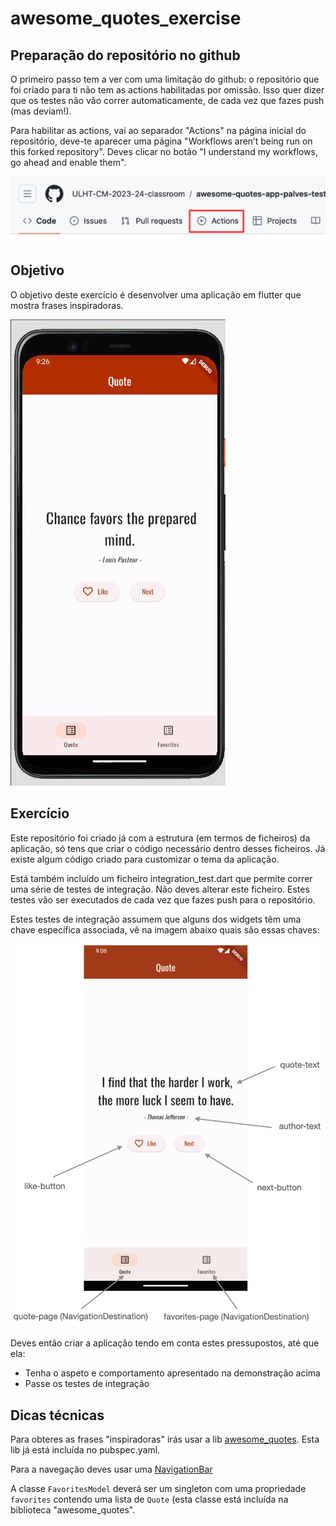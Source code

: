 # awesome_quotes_exercise

## Preparação do repositório no github

O primeiro passo tem a ver com uma limitação do github: o repositório que foi criado para ti não tem as actions 
habilitadas por omissão. Isso quer dizer que os testes não vão correr automaticamente, 
de cada vez que fazes push (mas deviam!).

Para habilitar as actions, vai ao separador "Actions" na página inicial do repositório, deve-te aparecer uma página
"Workflows aren’t being run on this forked repository". 
Deves clicar no botão "I understand my workflows, go ahead and enable them".

![actions screenshot](./docs/screenshot-actions.png)

## Objetivo

O objetivo deste exercício é desenvolver uma aplicação em flutter que mostra frases inspiradoras.

![demonstração](./docs/awesome-quotes-demo.gif)

## Exercício

Este repositório foi criado já com a estrutura (em termos de ficheiros) da aplicação, só tens que criar o código necessário
dentro desses ficheiros. Já existe algum código criado para customizar o tema da aplicação.

Está também incluído um ficheiro integration_test.dart que permite correr uma série de testes de integração. Não deves alterar
este ficheiro. Estes testes vão ser executados de cada vez que fazes push para o repositório.

Estes testes de integração assumem que alguns dos widgets têm uma chave específica associada, vê na imagem abaixo quais
são essas chaves:

![chaves dos widgets](./docs/screenshot.png)

Deves então criar a aplicação tendo em conta estes pressupostos, até que ela:
* Tenha o aspeto e comportamento apresentado na demonstração acima
* Passe os testes de integração

## Dicas técnicas

Para obteres as frases "inspiradoras" irás usar a lib [awesome_quotes](https://pub.dev/packages/awesome_quotes). Esta lib
já está incluída no pubspec.yaml.

Para a navegação deves usar uma [NavigationBar](https://api.flutter.dev/flutter/material/NavigationBar-class.html)

A classe `FavoritesModel` deverá ser um singleton com uma propriedade `favorites` contendo uma lista de `Quote` (esta classe
está incluída na biblioteca "awesome_quotes".

